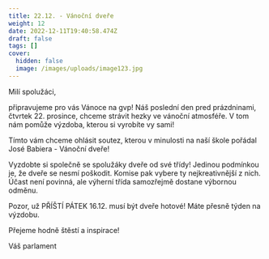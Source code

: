 ```yaml
---
title: 22.12. - Vánoční dveře
weight: 12
date: 2022-12-11T19:40:58.474Z
draft: false
tags: []
cover:
  hidden: false
  image: /images/uploads/image123.jpg
---
```

Milí spolužáci,

připravujeme pro vás Vánoce na gvp! Náš poslední den pred prázdninami, čtvrtek 22. prosince, chceme strávit hezky ve vánoční atmosféře. V tom nám pomůže výzdoba, kterou si vyrobíte vy sami!

Tímto vám chceme ohlásit soutez, kterou v minulosti na naší škole pořádal José Babiera - Vánoční dveře! 

Vyzdobte si společně se spolužáky dveře od své třídy! Jedinou podmínkou je, že dveře se nesmí poškodit. Komise pak vybere ty nejkreativnější z nich. Účast není povinná, ale výherní třída samozřejmě dostane výbornou odměnu.

Pozor, už PŘÍŠTÍ PÁTEK 16.12. musí být dveře hotové! Máte přesně týden na výzdobu.

Přejeme hodně štěstí a inspirace!

Váš parlament